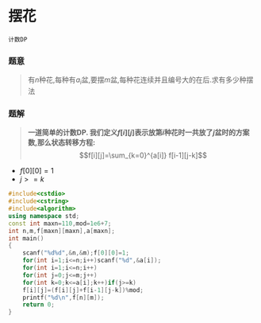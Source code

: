 # 摆花
`计数DP`
### 题意
> 有$n$种花,每种有$a_i$盆,要摆$m$盆,每种花连续并且编号大的在后.求有多少种摆法

### 题解
> **一道简单的计数DP.
> 我们定义$f[i][j]$表示放第$i$种花时一共放了$j$盆时的方案数,那么状态转移方程:**$$f[i][j]=\sum_{k=0}^{a[i]} f[i-1][j-k]$$

- $f[0][0]=1$
- $j>=k$

```cpp
#include<cstdio>
#include<cstring>
#include<algorithm>
using namespace std;
const int maxn=110,mod=1e6+7;
int n,m,f[maxn][maxn],a[maxn];
int main()
{
	scanf("%d%d",&n,&m);f[0][0]=1;
	for(int i=1;i<=n;i++)scanf("%d",&a[i]);
	for(int i=1;i<=n;i++)
	for(int j=0;j<=m;j++)
	for(int k=0;k<=a[i];k++)if(j>=k)
	f[i][j]=(f[i][j]+f[i-1][j-k])%mod;
	printf("%d\n",f[n][m]);
	return 0;
}
```
<!--stackedit_data:
eyJoaXN0b3J5IjpbMjEyOTQ2MzkzNF19
-->